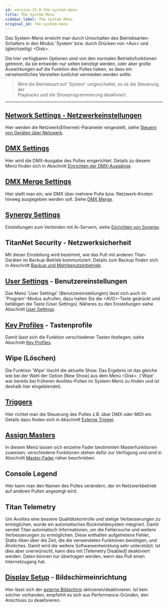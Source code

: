 ```yaml
---
id: version-13.0-the-system-menu
title: The System Menu
sidebar_label: The System Menu
original_id: the-system-menu
---
```


Das System-Menü erreicht man durch Umschalten des Betriebsarten-Schalters 
in den Modus 'System' bzw. durch Drücken von \<Avo\> und (gleichzeitig) \<Disk\>. 

Die hier verfügbaren Optionen sind von den normalen Betriebsfunktionen 
getrennt, da sie entweder nur selten benötigt werden, oder aber große 
Auswirkungen auf die Funktion des Pultes haben, so dass ein versehentliches 
Verstellen tunlichst vermieden werden sollte.

>	Wird die Betriebsart auf 'System' umgeschaltet, so ist die Steuerung der 	
	Playbacks und die Showprogrammierung deaktiviert.

---

[Network Settings - Netzwerkeinstellungen](../networking.md)
------------------------------------------

Hier werden die Netzwerk(Ethernet)-Parameter eingestellt, siehe [Steuern von Geräten über Netzwerk](../networking/controlling-fixtures-over-a-network.md).

[DMX Settings](dmx-output-mapping.md)
------------

Hier wird die DMX-Ausgabe des Pultes eingerichtet. Details zu diesem
Menü finden sich in Abschnitt [Einrichten der DMX-Ausgänge](dmx-output-mapping.md#einrichten-der-dmx-ausgänge).

[DMX Merge Settings](dmx-output-mapping.md#dmx-merge)
------------------

Hier stellt man ein, wie DMX über mehrere Pulte bzw. Netzwerk-Knoten
hinweg ausgegeben werden soll. Siehe [DMX Merge](dmx-output-mapping.md#dmx-merge).

[Synergy Settings](../synergy/setting-up.md)
----------------

Einstellungen zum Verbinden mit Ai-Servern, siehe [Einrichten von Synergy](../synergy/setting-up.md#einrichten-von-synergy).

TitanNet Security - Netzwerksicherheit
--------------------------------------

Mit dieser Einstellung wird bestimmt, wie das Pult mit anderen
Titan-Geräten im Backup-Betrieb kommuniziert. Details zum Backup finden
sich in Abschnitt [Backup und Mehrbenutzerbetrieb](../running-the-show/linking-consoles-for-multi-user-or-backup.md).

[User Settings](user-settings.md) - Benutzereinstellungen
-------------

Das Menü 'User Settings' (Benutzereinstellungen) lässt sich auch im
'Program'-Modus aufrufen; dazu halten Sie die \<AVO\>-Taste gedrückt und
betätigen die Taste \[User Settings\]. Näheres zu den Einstellungen
siehe Abschnitt [User Settings](user-settings.md).

[Key Profiles](key-profiles.md) - Tastenprofile
------------

Damit lässt sich die Funktion verschiedener Tasten festlegen; siehe
Abschnitt [Key Profiles](key-profiles.md).

Wipe (Löschen)
--------------

Die Funktion 'Wipe' löscht die aktuelle Show. Das Ergebnis ist das
gleiche wie bei der Wahl der Option \[New Show\] aus dem Menü \<Disk\>.
('Wipe' war bereits bei früheren Avolites-Pulten im System-Menü zu
finden und ist deshalb hier eingeblendet).

[Triggers](../running-the-show/midi-dmx-or-audio-triggering.md)
--------

Hier richtet man die Steuerung des Pultes z.B. über DMX oder MIDI ein.
Details dazu finden sich in Abschnitt [Externe Trigger](../running-the-show/midi-dmx-or-audio-triggering.md).

[Assign Masters](../running-the-show/playback-controls.md#grand-master-fader-and-assignable-masters)
--------------

In diesem Menü lassen sich einzelne Fader bestimmten Master­funktionen
zuweisen; verschiedene Funktionen stehen dafür zur Verfügung und sind in
Abschnitt [Master-Fader](../running-the-show/playback-controls.md#master-fader) 
näher beschrieben.

Console Legend
--------------

Hier kann man den Namen des Pultes verändern, der im Netzwerkbetrieb auf
anderen Pulten angezeigt wird.

Titan Telemetry
---------------

Um Avolites eine bessere Qualitätskontrolle und stetige Verbesserungen
zu ermöglichen, wurde ein automatisches Rückmeldesystem integriert.
Damit sendet Titan automatisch Informationen, um die Fehlersuche und
weitere Verbesserungen zu ermöglichen. Diese enthalten aufgetretene
Fehler, Statis-tiken über die Zeit, die die verwendeten Funktionen
benötigen, und Ähnliches. Damit wird die weitere Softwareentwicklung
sehr unterstützt. Ist dies aber unerwünscht, kann dies mit \[Telemetry
Disabled\] deaktiviert werden. Daten können nur übertragen werden, wenn
das Pult einen Internetzugang hat.

[Display Setup](external-displays.md) - Bildschirmeinrichtung
-------------

Hier lässt sich der [externe Bildschirm](external-displays.md)
aktivieren/deaktivieren. Ist kein solcher vorhanden, empfiehlt es sich aus 
Performance-Gründen, den Anschluss zu deaktivieren.
